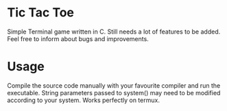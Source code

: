 # Tic Tac Toe
Simple Terminal game written in C. Still needs a lot of features to be added. Feel free to inform about bugs and improvements.

# Usage
Compile the source code manually with your favourite compiler and run the executable. String parameters passed to system() may need to be modified according to your system. Works perfectly on termux.
